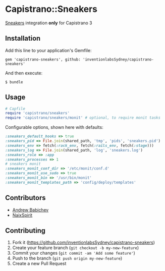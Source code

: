 # Capistrano::Sneakers

[Sneakers](https://github.com/jondot/sneakers) integration **only** for Capistrano 3

## Installation

Add this line to your application's Gemfile:

    gem 'capistrano-sneakers', github: 'inventionlabsSydney/capistrano-sneakers'

And then execute:

    $ bundle

## Usage

```ruby
# Capfile
require 'capistrano/sneakers'
require 'capistrano/sneakers/monit' # optional, to require monit tasks
```

Configurable options, shown here with defaults:

```ruby
:sneakers_default_hooks => true
:sneakers_pid => File.join(shared_path, 'tmp', 'pids', 'sneakers.pid') # ensure this path exists in production before deploying
:sneakers_env => fetch(:rack_env, fetch(:rails_env, fetch(:stage)))
:sneakers_log => File.join(shared_path, 'log', 'sneakers.log')
:sneakers_role => :app
:sneakers_processes => 1
# sneakers monit
:sneakers_monit_conf_dir => '/etc/monit/conf.d'
:sneakers_monit_use_sudo => true
:sneakers_monit_bin => '/usr/bin/monit'
:sneakers_monit_templates_path => 'config/deploy/templates'
```

## Contributors

- [Andrew Babichev](https://github.com/Tensho)
- [NaixSpirit](https://github.com/NaixSpirit)

## Contributing

1. Fork it (https://github.com/inventionlabsSydney/capistrano-sneakers)
2. Create your feature branch (`git checkout -b my-new-feature`)
3. Commit your changes (`git commit -am 'Add some feature'`)
4. Push to the branch (`git push origin my-new-feature`)
5. Create a new Pull Request
